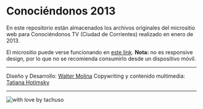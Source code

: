 # Conociéndonos 2013

En este repositorio están almacenados los archivos originales del micrositio web para Conociéndonos TV (Ciudad de Corrientes) realizado en enero de 2013.

El micrositio puede verse funcionando en [este link](https://waltermolina.github.io/conociendonos-web). 
**Nota:** no es responsive design, por lo que no se recomienda consumirlo desde un dispositivo móvil.
_____
Diseño y Desarrollo: [Walter Molina](https://github.com/waltermolina)
Copywriting y contenido multimedia: [Tatiana Hotimsky](https://github.com/tatianahotimsky)
_____
![with love by tachuso](https://raw.githubusercontent.com/waltermolina/conociendonos-web/master/tachusoVioleta50.png)
